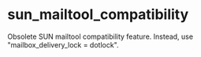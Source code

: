 # sun_mailtool_compatibility 


Obsolete SUN mailtool compatibility feature. Instead, use
"mailbox_delivery_lock = dotlock".



